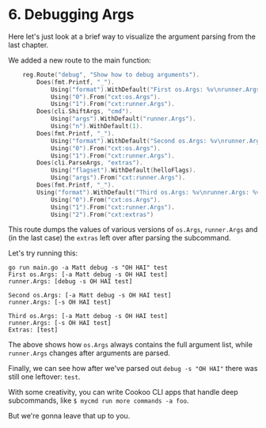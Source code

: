 # 6. Debugging Args

Here let's just look at a brief way to visualize the argument parsing
from the last chapter.

We added a new route to the main function:

```go
	reg.Route("debug", "Show how to debug arguments").
		Does(fmt.Printf, "_").
			Using("format").WithDefault("First os.Args: %v\nrunner.Args: %v\n\n").
			Using("0").From("cxt:os.Args").
			Using("1").From("cxt:runner.Args").
		Does(cli.ShiftArgs, "cmd").
			Using("args").WithDefault("runner.Args").
			Using("n").WithDefault(1).
		Does(fmt.Printf, "_").
			Using("format").WithDefault("Second os.Args: %v\nrunner.Args: %v\n\n").
			Using("0").From("cxt:os.Args").
			Using("1").From("cxt:runner.Args").
		Does(cli.ParseArgs, "extras").
			Using("flagset").WithDefault(helloFlags).
			Using("args").From("cxt:runner.Args").
		Does(fmt.Printf, "_").
		Using("format").WithDefault("Third os.Args: %v\nrunner.Args: %v\nExtras: %v\n\n").
			Using("0").From("cxt:os.Args").
			Using("1").From("cxt:runner.Args").
			Using("2").From("cxt:extras")
```

This route dumps the values of various versions of `os.Args`,
`runner.Args` and (in the last case) the `extras` left over after
parsing the subcommand.

Let's try running this:

```
go run main.go -a Matt debug -s "OH HAI" test
First os.Args: [-a Matt debug -s OH HAI test]
runner.Args: [debug -s OH HAI test]

Second os.Args: [-a Matt debug -s OH HAI test]
runner.Args: [-s OH HAI test]

Third os.Args: [-a Matt debug -s OH HAI test]
runner.Args: [-s OH HAI test]
Extras: [test]
```

The above shows how `os.Args` always contains the full argument list,
while `runner.Args` changes after arguments are parsed.

Finally, we can see how after we've parsed out `debug -s "OH HAI"` there
was still one leftover: `test`.

With some creativity, you can write Cookoo CLI apps that handle deep
subcommands, like `$ mycmd run more commands -a foo`.

But we're gonna leave that up to you.
